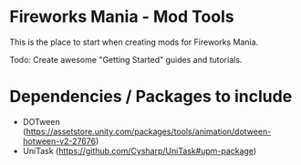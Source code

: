 # Fireworks Mania - Mod Tools
This is the place to start when creating mods for Fireworks Mania.


Todo: Create awesome "Getting Started" guides and tutorials.

# Dependencies / Packages to include
- DOTween (https://assetstore.unity.com/packages/tools/animation/dotween-hotween-v2-27676)
- UniTask (https://github.com/Cysharp/UniTask#upm-package)

